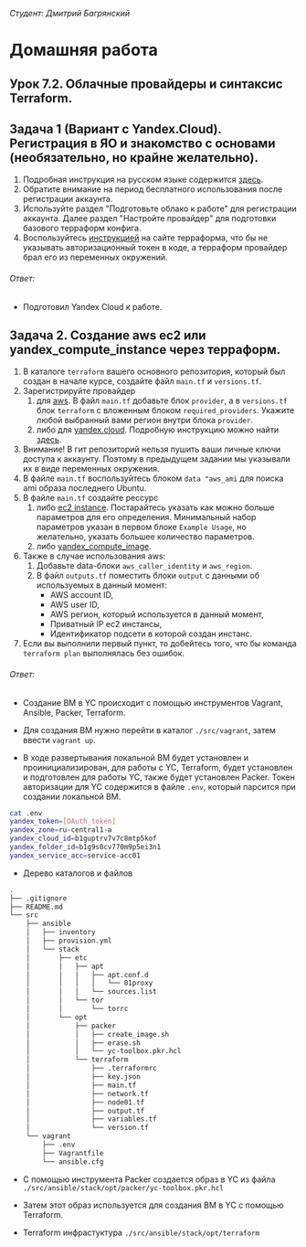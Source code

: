 *Студент: Дмитрий Багрянский*

# Домашняя работа

## Урок 7.2. Облачные провайдеры и синтаксис Terraform.

## Задача 1 (Вариант с Yandex.Cloud). Регистрация в ЯО и знакомство с основами (необязательно, но крайне желательно).

1. Подробная инструкция на русском языке содержится [здесь](https://cloud.yandex.ru/docs/solutions/infrastructure-management/terraform-quickstart).
2. Обратите внимание на период бесплатного использования после регистрации аккаунта.
3. Используйте раздел "Подготовьте облако к работе" для регистрации аккаунта. Далее раздел "Настройте провайдер" для подготовки
базового терраформ конфига.
4. Воспользуйтесь [инструкцией](https://registry.terraform.io/providers/yandex-cloud/yandex/latest/docs) на сайте терраформа, что бы
не указывать авторизационный токен в коде, а терраформ провайдер брал его из переменных окружений.

###### Ответ:

* Подготовил Yandex Cloud к работе.

## Задача 2. Создание aws ec2 или yandex_compute_instance через терраформ.

1. В каталоге `terraform` вашего основного репозитория, который был создан в начале курсе, создайте файл `main.tf` и `versions.tf`.
2. Зарегистрируйте провайдер
   1. для [aws](https://registry.terraform.io/providers/hashicorp/aws/latest/docs). В файл `main.tf` добавьте
   блок `provider`, а в `versions.tf` блок `terraform` с вложенным блоком `required_providers`. Укажите любой выбранный вами регион
   внутри блока `provider`.
   2. либо для [yandex.cloud](https://registry.terraform.io/providers/yandex-cloud/yandex/latest/docs). Подробную инструкцию можно найти
   [здесь](https://cloud.yandex.ru/docs/solutions/infrastructure-management/terraform-quickstart).
3. Внимание! В гит репозиторий нельзя пушить ваши личные ключи доступа к аккаунту. Поэтому в предыдущем задании мы указывали
их в виде переменных окружения.
4. В файле `main.tf` воспользуйтесь блоком `data "aws_ami` для поиска ami образа последнего Ubuntu.  
5. В файле `main.tf` создайте рессурс
   1. либо [ec2 instance](https://registry.terraform.io/providers/hashicorp/aws/latest/docs/resources/instance).
   Постарайтесь указать как можно больше параметров для его определения. Минимальный набор параметров указан в первом блоке
   `Example Usage`, но желательно, указать большее количество параметров.
   2. либо [yandex_compute_image](https://registry.terraform.io/providers/yandex-cloud/yandex/latest/docs/resources/compute_image).
6. Также в случае использования aws:
   1. Добавьте data-блоки `aws_caller_identity` и `aws_region`.
   2. В файл `outputs.tf` поместить блоки `output` с данными об используемых в данный момент:
       * AWS account ID,
       * AWS user ID,
       * AWS регион, который используется в данный момент,
       * Приватный IP ec2 инстансы,
       * Идентификатор подсети в которой создан инстанс.  
7. Если вы выполнили первый пункт, то добейтесь того, что бы команда `terraform plan` выполнялась без ошибок.

###### Ответ:

* Создание ВМ в YC происходит с помощью инструментов Vagrant, Ansible, Packer, Terraform.

* Для создания ВМ нужно перейти в каталог `./src/vagrant`, затем ввести `vagrant up`.

* В ходе развертывания локальной ВМ будет установлен и проинициализирован, для работы с YC, Terraform, будет установлен и подготовлен для работы YC, также будет установлен Packer. Токен авторизации для YC содержится в файле `.env`, который парсится при создании локальной ВМ.

```bash
cat .env
yandex_token=[OAuth_token]
yandex_zone=ru-central1-a
yandex_cloud_id=b1guptrv7v7c8mtp5kof
yandex_folder_id=b1g9s0cv770m9p5ei3n1
yandex_service_acc=service-acc01
```

* Дерево каталогов и файлов

```bash
.
├── .gitignore
├── README.md
└── src
    ├── ansible
    │   ├── inventory
    │   ├── provision.yml
    │   └── stack
    │       ├── etc
    │       │   ├── apt
    │       │   │   ├── apt.conf.d
    │       │   │   │   └── 01proxy
    │       │   │   └── sources.list
    │       │   └── tor
    │       │       └── torrc
    │       └── opt
    │           ├── packer
    │           │   ├── create_image.sh
    │           │   ├── erase.sh
    │           │   └── yc-toolbox.pkr.hcl
    │           └── terraform
    │               ├── .terraformrc
    │               ├── key.json
    │               ├── main.tf
    │               ├── network.tf
    │               ├── node01.tf
    │               ├── output.tf
    │               ├── variables.tf
    │               └── version.tf
    └── vagrant
        ├── .env
        ├── Vagrantfile
        └── ansible.cfg
```

* С помощью инструмента Packer создается образ в YC из файла `./src/ansible/stack/opt/packer/yc-toolbox.pkr.hcl`

* Затем этот образ используется для создания ВМ в YC с помощью Terraform.

* Terraform инфрастуктура `./src/ansible/stack/opt/terraform`
